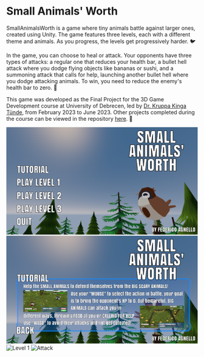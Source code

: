 # Small Animals' Worth

SmallAnimalsWorth is a game where tiny animals battle against larger ones, created using Unity. The game features three levels, each with a different theme and animals. As you progress, the levels get progressively harder. 🐦

In the game, you can choose to heal or attack. Your opponents have three types of attacks: a regular one that reduces your health bar, a bullet hell attack where you dodge flying objects like bananas or sushi, and a summoning attack that calls for help, launching another bullet hell where you dodge attacking animals. To win, you need to reduce the enemy's health bar to zero. 🦎

This game was developed as the Final Project for the 3D Game Development course at University of Debrecen, led by [Dr. Kruppa Kinga Tünde](https://inf.unideb.hu/en/dr-kinga-tunde-kruppa), from February 2023 to June 2023. Other projects completed during the course can be viewed in the repository [here](https://github.com/FedeDC512/unity-projects). 🐠

<div>
  <img src="https://github.com/FedeDC512/SmallAnimalsWorth/blob/main/images/menu.png" alt="Menu">
  <img src="https://github.com/FedeDC512/SmallAnimalsWorth/blob/main/images/tutorial.png" alt="Tutorial">
  <img src="https://github.com/FedeDC512/SmallAnimalsWorth/blob/main/images/level.gif" alt="Level 1">
  <img src="https://github.com/FedeDC512/SmallAnimalsWorth/blob/main/images/attack.gif" alt="Attack">
</div>

